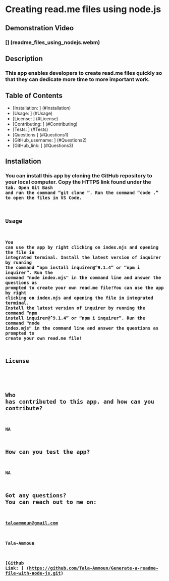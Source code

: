 
  # Creating read.me files using node.js
  
  ## Demonstration Video
  ### [] (readme_files_using_nodejs.webm)

  ## Description
  ### This app enables developers to create read.me files quickly so that they can dedicate more time to more important work.

  ## Table of Contents
  * [Installation: ] (#Installation) 
  * [Usage: ] (#Usage) 
  * [License: ] (#License)
  * [Contributing: ] (#Contributing)
  * [Tests: ] (#Tests)
  * [Questions ] (#Questions1)
  * [GitHub_username: ] (#Questions2)
  * [GitHub_link: ] (#Questions3)

  ## Installation
  ### You can install this app by cloning the GitHub repository to your local computer. Copy the HTTPS link found under the <code> tab. Open Git Bash and run the command “git clone <GitHub link>”. Run the command “code .” to open the files in VS Code. 
  
  ## Usage
  ### You can use the app by right clicking on index.mjs and opening the file in integrated terminal. Install the latest version of inquirer by running the command “npm install inquirer@^9.1.4” or “npm i inquirer”. Run the command "node index.mjs" in the command line and answer the questions as prompted to create your own read.me file!You can use the app by right clicking on index.mjs and opening the file in integrated terminal. Install the latest version of inquirer by running the command “npm install inquirer@^9.1.4” or “npm i inquirer”. Run the command "node index.mjs" in the command line and answer the questions as prompted to create your own read.me file!

  ## License
  ### 

  ## Who has contributed to this app, and how can you contribute?
  ### NA

  ## How can you test the app?
  ### NA

  ## Got any questions? You can reach out to me on:
  ### talaammoun@gmail.com
  ### Tala-Ammoun
  ### [Github Link: ] (https://github.com/Tala-Ammoun/Generate-a-readme-file-with-node-js.git)
